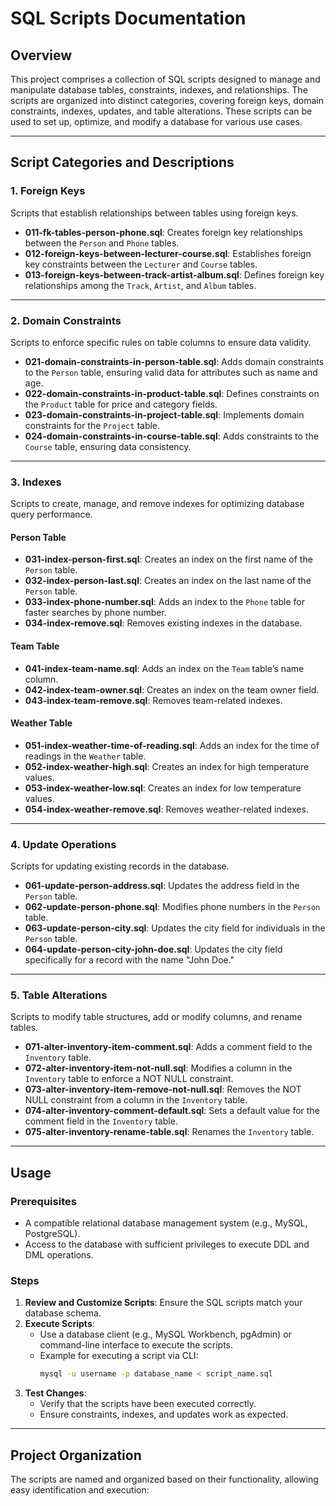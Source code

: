 # SQL Scripts Documentation

## Overview
This project comprises a collection of SQL scripts designed to manage and manipulate database tables, constraints, indexes, and relationships. The scripts are organized into distinct categories, covering foreign keys, domain constraints, indexes, updates, and table alterations. These scripts can be used to set up, optimize, and modify a database for various use cases.

---

## Script Categories and Descriptions

### 1. **Foreign Keys**
Scripts that establish relationships between tables using foreign keys.
- **011-fk-tables-person-phone.sql**: Creates foreign key relationships between the `Person` and `Phone` tables.
- **012-foreign-keys-between-lecturer-course.sql**: Establishes foreign key constraints between the `Lecturer` and `Course` tables.
- **013-foreign-keys-between-track-artist-album.sql**: Defines foreign key relationships among the `Track`, `Artist`, and `Album` tables.

---

### 2. **Domain Constraints**
Scripts to enforce specific rules on table columns to ensure data validity.
- **021-domain-constraints-in-person-table.sql**: Adds domain constraints to the `Person` table, ensuring valid data for attributes such as name and age.
- **022-domain-constraints-in-product-table.sql**: Defines constraints on the `Product` table for price and category fields.
- **023-domain-constraints-in-project-table.sql**: Implements domain constraints for the `Project` table.
- **024-domain-constraints-in-course-table.sql**: Adds constraints to the `Course` table, ensuring data consistency.

---

### 3. **Indexes**
Scripts to create, manage, and remove indexes for optimizing database query performance.
#### **Person Table**
- **031-index-person-first.sql**: Creates an index on the first name of the `Person` table.
- **032-index-person-last.sql**: Creates an index on the last name of the `Person` table.
- **033-index-phone-number.sql**: Adds an index to the `Phone` table for faster searches by phone number.
- **034-index-remove.sql**: Removes existing indexes in the database.

#### **Team Table**
- **041-index-team-name.sql**: Adds an index on the `Team` table’s name column.
- **042-index-team-owner.sql**: Creates an index on the team owner field.
- **043-index-team-remove.sql**: Removes team-related indexes.

#### **Weather Table**
- **051-index-weather-time-of-reading.sql**: Adds an index for the time of readings in the `Weather` table.
- **052-index-weather-high.sql**: Creates an index for high temperature values.
- **053-index-weather-low.sql**: Creates an index for low temperature values.
- **054-index-weather-remove.sql**: Removes weather-related indexes.

---

### 4. **Update Operations**
Scripts for updating existing records in the database.
- **061-update-person-address.sql**: Updates the address field in the `Person` table.
- **062-update-person-phone.sql**: Modifies phone numbers in the `Person` table.
- **063-update-person-city.sql**: Updates the city field for individuals in the `Person` table.
- **064-update-person-city-john-doe.sql**: Updates the city field specifically for a record with the name "John Doe."

---

### 5. **Table Alterations**
Scripts to modify table structures, add or modify columns, and rename tables.
- **071-alter-inventory-item-comment.sql**: Adds a comment field to the `Inventory` table.
- **072-alter-inventory-item-not-null.sql**: Modifies a column in the `Inventory` table to enforce a NOT NULL constraint.
- **073-alter-inventory-item-remove-not-null.sql**: Removes the NOT NULL constraint from a column in the `Inventory` table.
- **074-alter-inventory-comment-default.sql**: Sets a default value for the comment field in the `Inventory` table.
- **075-alter-inventory-rename-table.sql**: Renames the `Inventory` table.

---

## Usage

### Prerequisites
- A compatible relational database management system (e.g., MySQL, PostgreSQL).
- Access to the database with sufficient privileges to execute DDL and DML operations.

### Steps
1. **Review and Customize Scripts**: Ensure the SQL scripts match your database schema.
2. **Execute Scripts**:
   - Use a database client (e.g., MySQL Workbench, pgAdmin) or command-line interface to execute the scripts.
   - Example for executing a script via CLI:
     ```bash
     mysql -u username -p database_name < script_name.sql
     ```
3. **Test Changes**:
   - Verify that the scripts have been executed correctly.
   - Ensure constraints, indexes, and updates work as expected.

---

## Project Organization
The scripts are named and organized based on their functionality, allowing easy identification and execution:
